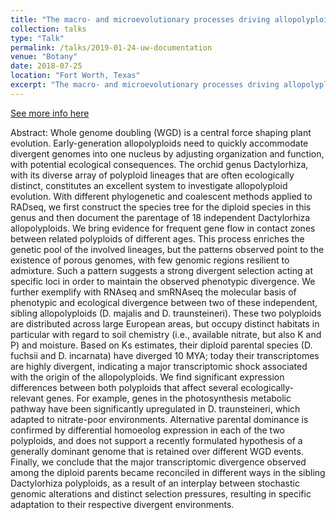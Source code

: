 ```yaml
---
title: "The macro- and microevolutionary processes driving allopolyploid evolution in Dactylorhiza (Orchidaceae)."
collection: talks
type: "Talk"
permalink: /talks/2019-01-24-uw-documentation
venue: "Botany"
date: 2018-07-25
location: "Fort Worth, Texas"
excerpt: "The macro- and microevolutionary processes driving allopolyploid evolution in Dactylorhiza (Orchidaceae)"
---
```

[See more info here](http://2017.botanyconference.org/)

Abstract: Whole genome doubling (WGD) is a central force shaping plant evolution. Early-generation allopolyploids need to quickly accommodate divergent genomes into one nucleus by adjusting organization and function, with potential ecological consequences. The orchid genus Dactylorhiza, with its diverse array of polyploid lineages that are often ecologically distinct, constitutes an excellent system to investigate allopolyploid evolution. With different phylogenetic and coalescent methods applied to RADseq, we first construct the species tree for the diploid species in this genus and then document the parentage of 18 independent Dactylorhiza allopolyploids. We bring evidence for frequent gene flow in contact zones between related polyploids of different ages. This process enriches the genetic pool of the involved lineages, but the patterns observed point to the existence of porous genomes, with few genomic regions resilient to admixture. Such a pattern suggests a strong divergent selection acting at specific loci in order to maintain the observed phenotypic divergence. We further exemplify with RNAseq and smRNAseq the molecular basis of phenotypic and ecological divergence between two of these independent, sibling allopolyploids (D. majalis and D. traunsteineri). These two polyploids are distributed across large European areas, but occupy distinct habitats in particular with regard to soil chemistry (i.e., available nitrate, but also K and P) and moisture. Based on Ks estimates, their diploid parental species (D. fuchsii and D. incarnata) have diverged 10 MYA; today their transcriptomes are highly divergent, indicating a major transcriptomic shock associated with the origin of the allopolyploids. We find significant expression differences between both polyploids that affect several ecologically-relevant genes. For example, genes in the photosynthesis metabolic pathway have been significantly upregulated in D. traunsteineri, which adapted to nitrate-poor environments. Alternative parental dominance is confirmed by differential homoeolog expression in each of the two polyploids, and does not support a recently formulated hypothesis of a generally dominant genome that is retained over different WGD events. Finally, we conclude that the major transcriptomic divergence observed among the diploid parents became reconciled in different ways in the sibling Dactylorhiza polyploids, as a result of an interplay between stochastic genomic alterations and distinct selection pressures, resulting in specific adaptation to their respective divergent environments.
